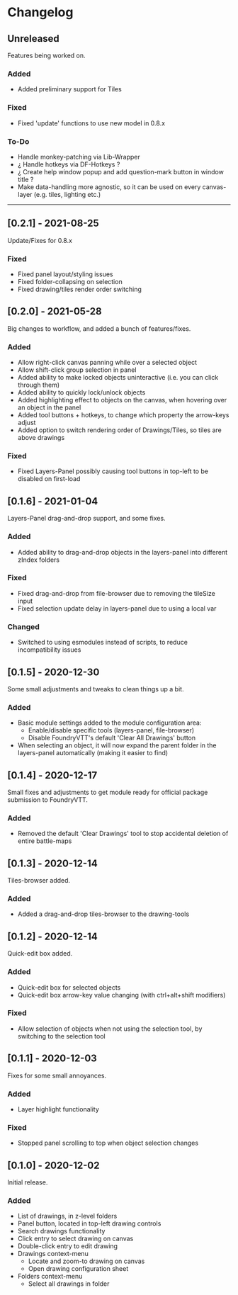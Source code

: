 # Changelog

## Unreleased
Features being worked on.

### Added
+ Added preliminary support for Tiles

### Fixed
+ Fixed 'update' functions to use new model in 0.8.x

### To-Do
+ Handle monkey-patching via Lib-Wrapper
+ ¿ Handle hotkeys via DF-Hotkeys ?
+ ¿ Create help window popup and add question-mark button in window title ?
+ Make data-handling more agnostic, so it can be used on every canvas-layer (e.g. tiles, lighting etc.)

-----

## [0.2.1] - 2021-08-25
Update/Fixes for 0.8.x

### Fixed
+ Fixed panel layout/styling issues
+ Fixed folder-collapsing on selection
+ Fixed drawing/tiles render order switching

## [0.2.0] - 2021-05-28
Big changes to workflow, and added a bunch of features/fixes.

### Added
+ Allow right-click canvas panning while over a selected object
+ Allow shift-click group selection in panel
+ Added ability to make locked objects uninteractive (i.e. you can click through them)
+ Added ability to quickly lock/unlock objects
+ Added highlighting effect to objects on the canvas, when hovering over an object in the panel
+ Added tool buttons + hotkeys, to change which property the arrow-keys adjust
+ Added option to switch rendering order of Drawings/Tiles, so tiles are above drawings

### Fixed
+ Fixed Layers-Panel possibly causing tool buttons in top-left to be disabled on first-load

## [0.1.6] - 2021-01-04
Layers-Panel drag-and-drop support, and some fixes.

### Added
+ Added ability to drag-and-drop objects in the layers-panel into different zIndex folders

### Fixed
+ Fixed drag-and-drop from file-browser due to removing the tileSize input
+ Fixed selection update delay in layers-panel due to using a local var

### Changed
+ Switched to using esmodules instead of scripts, to reduce incompatibility issues

## [0.1.5] - 2020-12-30
Some small adjustments and tweaks to clean things up a bit.

### Added
+ Basic module settings added to the module configuration area:
  - Enable/disable specific tools (layers-panel, file-browser)
  - Disable FoundryVTT's default 'Clear All Drawings' button
+ When selecting an object, it will now expand the parent folder in the layers-panel automatically (making it easier to find)

## [0.1.4] - 2020-12-17
Small fixes and adjustments to get module ready for official package submission to FoundryVTT.

### Added
+ Removed the default 'Clear Drawings' tool to stop accidental deletion of entire battle-maps

## [0.1.3] - 2020-12-14
Tiles-browser added.

### Added
+ Added a drag-and-drop tiles-browser to the drawing-tools

## [0.1.2] - 2020-12-14
Quick-edit box added.

### Added
+ Quick-edit box for selected objects
+ Quick-edit box arrow-key value changing (with ctrl+alt+shift modifiers)

### Fixed
+ Allow selection of objects when not using the selection tool, by switching to the selection tool

## [0.1.1] - 2020-12-03
Fixes for some small annoyances.

### Added
+ Layer highlight functionality

### Fixed
+ Stopped panel scrolling to top when object selection changes

## [0.1.0] - 2020-12-02
Initial release.

### Added
+ List of drawings, in z-level folders
+ Panel button, located in top-left drawing controls
+ Search drawings functionality
+ Click entry to select drawing on canvas
+ Double-click entry to edit drawing
+ Drawings context-menu
  - Locate and zoom-to drawing on canvas
  - Open drawing configuration sheet
+ Folders context-menu
  - Select all drawings in folder
